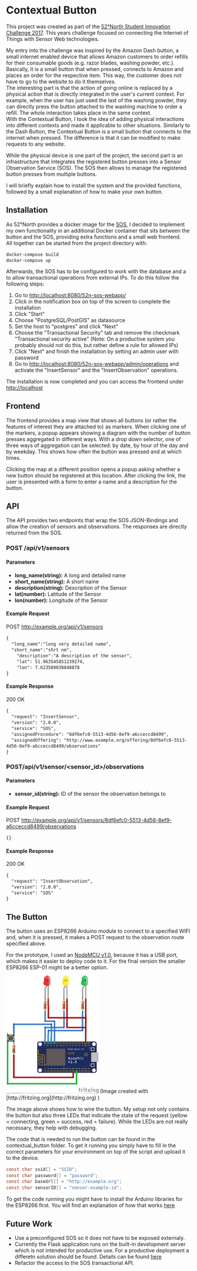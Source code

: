 # Contextual Button

This project was created as part of the [52°North Student Innovation Challenge 2017](http://52north.org/about/other-activities/student-innovation-prize/current-call). This years challenge focused on connecting the Internet of Things with Sensor Web technologies.

My entry into the challenge was inspired by the Amazon Dash button, a small internet enabled device that allows Amazon customers to order refills for their consumable goods (e.g. razor blades, washing powder, etc.). Basically, it is a small button that when pressed, connects to Amazon and places an order for the respective item. This way, the customer does not have to go to the website to do it themselves.  
The interesting part is that the action of going online is replaced by a physical action that is directly integrated in the user's current context. For example, when the user has just used the last of the washing powder, they can directly press the button attached to the washing machine to order a refill. The whole interaction takes place in the same context.  
With the Contextual Button, I took the idea of adding physical interactions into different contexts and made it applicable to other situations. Similarly to the Dash Button, the Contextual Button is a small button that connects to the internet when pressed. The difference is that it can be modified to make requests to any website.

While the physical device is one part of the project, the second part is an infrastructure that integrates the registered button presses into a Sensor Observation Service (SOS). The SOS then allows to manage the registered button presses from multiple buttons.

I will briefly explain how to install the system and the provided functions, followed by a small explanation of how to make your own button.

## Installation
As 52°North provides a docker image for the [SOS](https://hub.docker.com/r/52north/sos/), I decided to implement my own functionality in an additional Docker container that sits between the button and the SOS, providing extra functions and a small web frontend.  
All together can be started from the project directory with:
```
docker-compose build
docker-compose up
```
Afterwards, the SOS has to be configured to work with the database and a to allow transactional operations from external IPs. To do this follow the following steps:
1. Go to [http://localhost:8080/52n-sos-webapp/](http://localhost:8080/52n-sos-webapp/)
2. Click in the notification box on top of the screen to complete the installation
3. Click "Start"
4. Choose "PostgreSQL/PostGIS" as datasource
5. Set the host to "postgres" and click "Next"
6. Choose the "Transactional Security" tab and remove the checkmark "Transactional security active" (Note: On a productive system you probably should not do this, but rather define a rule for allowed IPs)
7. Click "Next" and finish the installation by setting an admin user with password
8. Go to [http://localhost:8080/52n-sos-webapp/admin/operations](http://localhost:8080/52n-sos-webapp/admin/operations) and activate the "InsertSensor" and the "InsertObservation" operations.

The installation is now completed and you can access the frontend under [http://localhost](http://localhost)
## Frontend

The frontend provides a map view that shows all buttons (or rather the features of interest they are attached to) as markers. When clicking one of the markers, a popup appears showing a diagram with the number of button presses aggregated in different ways. With a drop down selector, one of three ways of aggregation can be selected: by date, by hour of the day and by weekday. This shows how often the button was pressed and at which times.

Clicking the map at a different position opens a popup asking whether a new button should be registered at this location. After clicking the link, the user is presented with a form to enter a name and a description for the button.

## API
The API provides two endpoints that wrap the SOS JSON-Bindings and allow the creation of sensors and observations. The responses are directly returned from the SOS.

### POST /api/v1/sensors

#### Parameters
+ **long_name(string):** A long and detailed name
+ **short_name(string):** A short name
+ **description(string):** Description of the Sensor
+ **lat(number):** Latitude of the Sensor
+ **lon(number):** Longitude of the Sensor

#### Example Request
POST http://example.org/api/v1/sensors
```
{
  "long_name":"long very detailed name",
  "short_name":"shrt nm",
	"description":"A description of the sensor",
	"lat": 51.963545851239274,
	"lon": 7.623589038848878
}
```

#### Example Response
200 OK
```
{
  "request": "InsertSensor",
  "version": "2.0.0",
  "service": "SOS",
  "assignedProcedure": "8df6efc0-5513-4d56-8ef9-a6cceccd8499",
  "assignedOffering": "http://www.example.org/offering/8df6efc0-5513-4d56-8ef9-a6cceccd8499/observations"
}
```


### POST/api/v1/sensor/<sensor_id>/observations

#### Parameters
+ **sensor_id(string):** ID of the sensor the observation belongs to

#### Example Request
POST http://example.org/api/v1/sensors/8df6efc0-5513-4d56-8ef9-a6cceccd8499/observations

```
{}
```

#### Example Response
200 OK
```
{
  "request": "InsertObservation",
  "version": "2.0.0",
  "service": "SOS"
}
```

## The Button

The button uses an ESP8266 Arduino module to connect to a specified WIFI and,
when it is pressed, it makes a POST request to the observation route specified above.

For the prototype, I used an [NodeMCU v1.0](https://en.wikipedia.org/wiki/NodeMCU), because it has a USB port, which makes it easier to deploy code to it. For the final version the smaller ESP8266 ESP-01 might be a better option.

<img src="button_circuit.png" alt="Button Circuit" style="max-width: 50%;">
(Image created with [http://fritzing.org](http://fritzing.org) )

The image above shows how to wire the button. My setup not only contains the button but also three LEDs that indicate the state of the request (yellow = connecting, green = success, red = failure). While the LEDs are not really necessary, they help with debugging.

The code that is needed to run the button can be found in the contextual_button folder. To get it running you simply have to fill in the correct parameters for your environment on top of the script and upload it to the device.
```C
const char ssid[] = "SSID";
const char password[] = "password";
const char baseUrl[] = "http://example.org";
const char sensorID[] = "sensor-example-id";
```

To get the code running you might have to install the Arduino libraries for the ESP8266 first. You will find an explanation of how that works [here](https://github.com/esp8266/Arduino)

## Future Work
* Use a preconfigured SOS so it does not have to be exposed externaly.
* Currently the Flask application runs on the built-in development server which is not intended for productive use. For a productive deployment a differetn solution should be found. Details can be found [here](http://flask.pocoo.org/docs/0.12/deploying/)
* Refactor the access to the SOS transactional API.
